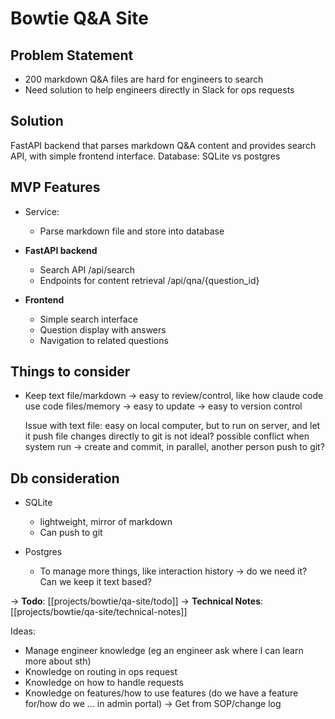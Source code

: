 # Bowtie Q&A Site

## Problem Statement
- 200 markdown Q&A files are hard for engineers to search
- Need solution to help engineers directly in Slack for ops requests

## Solution
FastAPI backend that parses markdown Q&A content and provides search API, with simple frontend interface.
Database: SQLite vs postgres

## MVP Features
- Service:
    - Parse markdown file and store into database

- **FastAPI backend**
    - Search API /api/search
    - Endpoints for content retrieval /api/qna/{question_id}
- **Frontend**
    - Simple search interface
    - Question display with answers
    - Navigation to related questions

## Things to consider
- Keep text file/markdown
    -> easy to review/control, like how claude code use code files/memory
    -> easy to update
    -> easy to version control

    Issue with text file: easy on local computer, but to run on server, and let it push file changes directly to git is not ideal? possible conflict when system run -> create and commit, in parallel, another person push to git?

## Db consideration
- SQLite 
    - lightweight, mirror of markdown
    - Can push to git
    
- Postgres
    - To manage more things, like interaction history -> do we need it? Can we keep it text based?

→ **Todo**: [[projects/bowtie/qa-site/todo]]
→ **Technical Notes**: [[projects/bowtie/qa-site/technical-notes]]

Ideas:
- Manage engineer knowledge (eg an engineer ask where I can learn more about sth)
- Knowledge on routing in ops request
- Knowledge on how to handle requests
- Knowledge on features/how to use features (do we have a feature for/how do we ... in admin portal) -> Get from SOP/change log